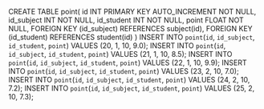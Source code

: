 CREATE TABLE point(
    id INT PRIMARY KEY AUTO_INCREMENT NOT NULL,
    id_subject INT NOT NULL,
    id_student INT NOT NULL,
    point FLOAT NOT NULL,
    FOREIGN KEY (id_subject) REFERENCES subject(id),
    FOREIGN KEY (id_student) REFERENCES student(id)
)
INSERT INTO `point`(`id`, `id_subject`, `id_student`, `point`) VALUES (20, 1, 10, 9.0);
INSERT INTO `point`(`id`, `id_subject`, `id_student`, `point`) VALUES (21, 1, 10, 8.5);
INSERT INTO `point`(`id`, `id_subject`, `id_student`, `point`) VALUES (22, 1, 10, 9.9);
INSERT INTO `point`(`id`, `id_subject`, `id_student`, `point`) VALUES (23, 2, 10, 7.0);
INSERT INTO `point`(`id`, `id_subject`, `id_student`, `point`) VALUES (24, 2, 10, 7.2);
INSERT INTO `point`(`id`, `id_subject`, `id_student`, `point`) VALUES (25, 2, 10, 7.3);